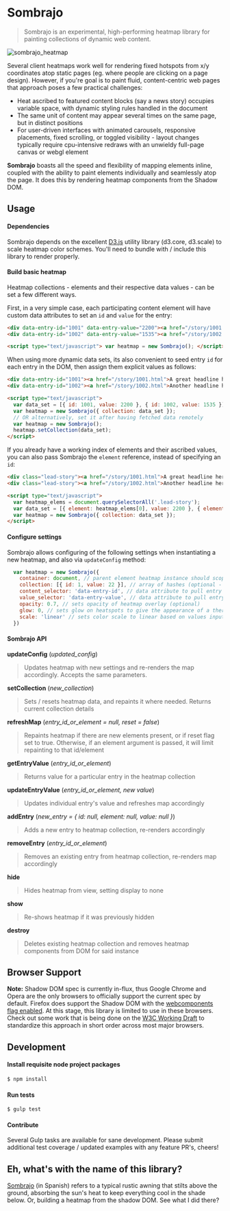 # Sombrajo
> Sombrajo is an experimental, high-performing heatmap library for painting collections of dynamic web content.

![sombrajo_heatmap](https://cloud.githubusercontent.com/assets/532350/11411614/a1af0e72-939f-11e5-8c40-fdd6f06ca696.jpg)

Several client heatmaps work well for rendering fixed hotspots from x/y coordinates atop static pages (eg. where people are clicking on a page design). However, if you're goal is to paint fluid, content-centric web pages that approach poses a few practical challenges:

* Heat ascribed to featured content blocks (say a news story) occupies variable space, with dynamic styling rules handled in the document
* The same unit of content may appear several times on the same page, but in distinct positions
* For user-driven interfaces with animated carousels, responsive placements, fixed scrolling, or toggled visibility - layout changes typically require cpu-intensive redraws with an unwieldy full-page canvas or webgl element

**Sombrajo** boasts all the speed and flexibility of mapping elements inline, coupled with the ability to paint elements individually and seamlessly atop the page. It does this by rendering heatmap components from the Shadow DOM.

## Usage

#### Dependencies
Sombrajo depends on the excellent [D3.js](http://d3js.org/) utility library (d3.core, d3.scale) to scale heatmap color schemes. You'll need to bundle with / include this library to render properly.

#### Build basic heatmap

Heatmap collections - elements and their respective data values - can be set a few different ways.

First, in a very simple case, each participating content element will have custom data attributes to set an `id` and `value` for the entry:

```html
<div data-entry-id="1001" data-entry-value="2200"><a href="/story/1001.html">A great headline here</a></div>
<div data-entry-id="1002" data-entry-value="1535"><a href="/story/1002.html">Another headline here</a></div>

<script type="text/javascript"> var heatmap = new Sombrajo(); </script>
```

When using more dynamic data sets, its also convenient to seed entry `id` for each entry in the DOM, then assign them explicit values as follows:

```html
<div data-entry-id="1001"><a href="/story/1001.html">A great headline here</a></div>
<div data-entry-id="1002"><a href="/story/1002.html">Another headline here</a></div>

<script type="text/javascript">
  var data_set = [{ id: 1001, value: 2200 }, { id: 1002, value: 1535 }];
  var heatmap = new Sombrajo({ collection: data_set });
  // OR alternatively, set it after having fetched data remotely
  var heatmap = new Sombrajo();
  heatmap.setCollection(data_set);
</script>
```
If you already have a working index of elements and their ascribed values, you can also pass Sombrajo the `element` reference, instead of specifying an `id`:

```html
<div class="lead-story"><a href="/story/1001.html">A great headline here</a></div>
<div class="lead-story"><a href="/story/1002.html">Another headline here</a></div>

<script type="text/javascript">
  var heatmap_elems = document.querySelectorAll('.lead-story');
  var data_set = [{ element: heatmap_elems[0], value: 2200 }, { element: heatmap_elems[1], value: 1535 }];
  var heatmap = new Sombrajo({ collection: data_set });
</script>
```

#### Configure settings

Sombrajo allows configuring of the following settings when instantiating a new heatmap, and also via `updateConfig` method:

```javascript
  var heatmap = new Sombrajo({
    container: document, // parent element heatmap instance should scope to (optional)
    collection: [{ id: 1, value: 22 }], // array of hashes (optional - can be set subsequently)
    content_selector: 'data-entry-id', // data attribute to pull entry id (optional)
    value_selector: 'data-entry-value', // data attribute to pull entry value (optional)
    opacity: 0.7, // sets opacity of heatmap overlay (optional)
    glow: 0, // sets glow on heatspots to give the appearance of a thermal heatmap (optional)
    scale: 'linear' // sets color scale to linear based on values input (any d3 scale, such as `log`)
  })
```
#### Sombrajo API

**updateConfig** (*updated_config*)
> Updates heatmap with new settings and re-renders the map accordingly. Accepts the same parameters.

**setCollection** (*new_collection*)
> Sets / resets heatmap data, and repaints it where needed. Returns current collection details

**refreshMap** (*entry_id_or_element = null, reset = false*)
> Repaints heatmap if there are new elements present, or if reset flag set to true. Otherwise, if an element argument is passed, it will limit repainting to that id/element

**getEntryValue** (*entry_id_or_element*)
> Returns value for a particular entry in the heatmap collection

**updateEntryValue** (*entry_id_or_element, new value*)
> Updates individual entry's value and refreshes map accordingly


**addEntry** (*new_entry = { id: null, element: null, value: null }*)
> Adds a new entry to heatmap collection, re-renders accordingly

**removeEntry** (*entry_id_or_element*)
> Removes an existing entry from heatmap collection, re-renders map accordingly

**hide**
> Hides heatmap from view, setting display to none

**show**
> Re-shows heatmap if it was previously hidden

**destroy**
> Deletes existing heatmap collection and removes heatmap components from DOM for said instance


## Browser Support
**Note:** Shadow DOM spec is currently in-flux, thus Google Chrome and Opera are the only browsers to officially support the current spec by default. Firefox does support the Shadow DOM with the [webcomponents flag enabled](https://developer.mozilla.org/en-US/docs/Web/Web_Components#Enabling_Web_Components_in_Firefox). At this stage, this library is limited to use in these browsers. Check out some work that is being done on the [W3C Working Draft](http://w3c.github.io/webcomponents/spec/shadow/) to standardize this approach in short order across most major browsers.

## Development

#### Install requisite node project packages

```javascript
$ npm install
```

#### Run tests
```javascript
$ gulp test
```

#### Contribute
Several Gulp tasks are available for sane development. Please submit additional test coverage / updated examples with any feature PR's, cheers!

## Eh, what's with the name of this library?
[Sombrajo](http://www.spanishdict.com/translate/sombrajo) (in Spanish) refers to a typical rustic awning that stilts above the ground, absorbing the sun's heat to keep everything cool in the shade below. Or, building a heatmap from the shadow DOM. See what I did there?
